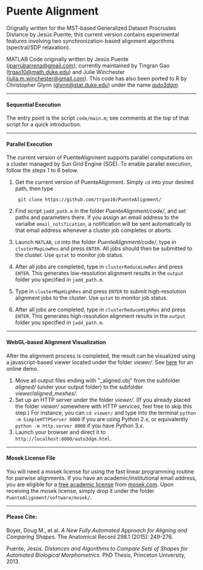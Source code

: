 # Puente Alignment
Orignally written for the MST-based Generalized Dataset Procrustes Distance by Jesús Puente; this current version contains experimental features involving two synchronization-based alignment algorithms (spectral/SDP relaxation).

MATLAB Code originally written by Jesús Puente (jparrubarrena@gmail.com); currently maintained by Tingran Gao (trgao10@math.duke.edu) and Julie Winchester (julia.m.winchester@gmail.com). This code has also been ported to R by Christopher Glynn (glynn@stat.duke.edu) under the name [*auto3dgm*](https://stat.duke.edu/~sayan/auto3dgm/).

-----------
#### Sequential Execution
The entry point is the script `code/main.m`; see comments at the top of that script for a quick introduction. 

-----------
#### Parallel Execution
The current version of PuenteAlignment supports parallel computations on a cluster managed by Sun Grid Engine (SGE). To enable parallel execution, follow the steps 1 to 6 below.

1. Get the current version of PuenteAlignment. Simply `cd` into your desired path, then type

        git clone https://github.com/trgao10/PuenteAlignment/
        
2. Find script `jadd_path.m` in the folder *PuenteAlignment/code/*, and set paths and parameters there. If you assign an email address to the varialbe `email_notification`, a notification will be sent automatically to that email address whenever a cluster job completes or aborts.
3. Launch `MATLAB`, `cd` into the folder *PuenteAlignment/code/*, type in `clusterMapLowRes` and press `ENTER`. All jobs should then be submitted to the cluster. Use `qstat` to monitor job status.
4. After all jobs are completed, type in `clusterReduceLowRes` and press `ENTER`. This generates low-resolution alignment results in the `output` folder you specified in `jadd_path.m`.
5. Type in `clusterMapHighRes` and press `ENTER` to submit high-resolution alignment jobs to the cluster. Use `qstat` to monitor job status.
6. After all jobs are completed, type in `clusterReduceHighRes` and press `ENTER`. This generates high-resolution alignment results in the `output` folder you specified in ```jadd_path.m```.

-----------
#### WebGL-based Alignment Visualization
After the alignment process is completed, the result can be visualized using a javascript-based viewer located under the folder *viewer/*. See [here](http://www.math.duke.edu/~trgao10/research/auto3dgm.html) for an online demo.

1. Move all output files ending with "_aligned.obj" from the subfolder *aligned/* (under your output folder) to the subfolder *viewer/aligned_meshes/*.
2. Set up an HTTP server under the folder *viewer/*. (If you already placed the folder *viewer/* somewhere with HTTP services, feel free to skip this step.) For instance, you can `cd viewer/` and type into the terminal `python -m SimpleHTTPServer 8000` if you are using Python 2.x, or equivalently `python -m http.server 8000` if you have Python 3.x.
3. Launch your browser and direct it to `http://localhost:8000/auto3dgm.html`.

-----------
#### Mosek License File
You will need a mosek license for using the fast linear programming routine for pairwise alignments. If you have an academic/institutional email address, you are eligible for a [free academic license](https://www.mosek.com/resources/academic-license) from [mosek.com](https://www.mosek.com/). Upon receiving the mosek license, simply drop it under the folder `PuenteAlignment/software/mosek/`.

-----------
#### Please Cite:

Boyer, Doug M., et al. *A New Fully Automated Approach for Aligning and Comparing Shapes.* The Anatomical Record 298.1 (2015): 249-276.

Puente, Jesús. *Distances and Algorithms to Compare Sets of Shapes for Automated Biological Morphometrics.* PhD Thesis, Princeton University, 2013.
